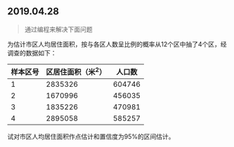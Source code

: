 ## 2019.04.28

> 通过编程来解决下面问题

为估计市区人均居住面积，按与各区人数呈比例的概率从12个区中抽了4个区，经调查的数据如下：

样本区号 | 区居住面积（米<sup>2</sup>） | 人口数
------ | ---- | --------
1 | 2835326 | 604746
2 | 1670996 | 456035
3 | 1835226 | 470981
4 | 2895058 | 585257

试对市区人均居住面积作点估计和置信度为95%的区间估计。
